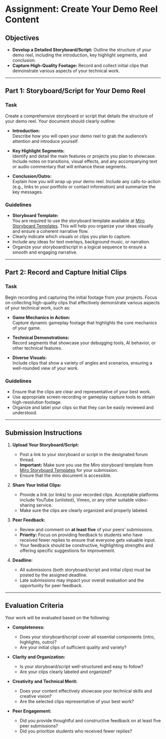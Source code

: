 # Assignment: Create Your Demo Reel Content

## Objectives

- **Develop a Detailed Storyboard/Script:** Outline the structure of your demo reel, including the introduction, key
  highlight segments, and conclusion.
- **Capture High-Quality Footage:** Record and collect initial clips that demonstrate various aspects of your technical
  work.

---

## Part 1: Storyboard/Script for Your Demo Reel

### Task

Create a comprehensive storyboard or script that details the structure of your demo reel. Your document should clearly
outline:

- **Introduction:**  
  Describe how you will open your demo reel to grab the audience’s attention and introduce yourself.

- **Key Highlight Segments:**  
  Identify and detail the main features or projects you plan to showcase. Include notes on transitions, visual effects,
  and any accompanying text or audio commentary that will enhance these segments.

- **Conclusion/Outro:**  
  Explain how you will wrap up your demo reel. Include any calls-to-action (e.g., links to your portfolio or contact
  information) and summarize the key messages.

### Guidelines

- **Storyboard Template:**  
  You are required to use the storyboard template available
  at [Miro Storyboard Templates](https://miro.com/templates/storyboard/). This will help you organize your ideas
  visually and ensure a coherent narrative flow.
- Clearly indicate which visuals or clips you plan to capture.
- Include any ideas for text overlays, background music, or narration.
- Organize your storyboard/script in a logical sequence to ensure a smooth and engaging narrative.

---

## Part 2: Record and Capture Initial Clips

### Task

Begin recording and capturing the initial footage from your projects. Focus on collecting high-quality clips that
effectively demonstrate various aspects of your technical work, such as:

- **Game Mechanics in Action:**  
  Capture dynamic gameplay footage that highlights the core mechanics of your game.

- **Technical Demonstrations:**  
  Record segments that showcase your debugging tools, AI behavior, or other technical features.

- **Diverse Visuals:**  
  Include clips that show a variety of angles and scenarios, ensuring a well-rounded view of your work.

### Guidelines

- Ensure that the clips are clear and representative of your best work.
- Use appropriate screen recording or gameplay capture tools to obtain high-resolution footage.
- Organize and label your clips so that they can be easily reviewed and understood.

---

## Submission Instructions

1. **Upload Your Storyboard/Script:**
    - Post a link to your storyboard or script in the designated forum thread.
    - **Important:** Make sure you use the Miro storyboard template
      from [Miro Storyboard Templates](https://miro.com/templates/storyboard/) for your submission.
    - Ensure that the miro document is accessible.

2. **Share Your Initial Clips:**
    - Provide a link (or links) to your recorded clips. Acceptable platforms include YouTube (unlisted), Vimeo, or any
      other suitable video-sharing service.
    - Make sure the clips are clearly organized and properly labeled.

3. **Peer Feedback:**
    - Review and comment on **at least five** of your peers’ submissions.
    - **Priority:** Focus on providing feedback to students who have received fewer replies to ensure that everyone gets
      valuable input.
    - Your feedback should be constructive, highlighting strengths and offering specific suggestions for improvement.

4. **Deadline:**
    - All submissions (both storyboard/script and initial clips) must be posted by the assigned deadline.
    - Late submissions may impact your overall evaluation and the opportunity for peer feedback.

---

## Evaluation Criteria

Your work will be evaluated based on the following:

- **Completeness:**
    - Does your storyboard/script cover all essential components (intro, highlights, outro)?
    - Are your initial clips of sufficient quality and variety?

- **Clarity and Organization:**
    - Is your storyboard/script well-structured and easy to follow?
    - Are your clips clearly labeled and organized?

- **Creativity and Technical Merit:**
    - Does your content effectively showcase your technical skills and creative vision?
    - Are the selected clips representative of your best work?

- **Peer Engagement:**
    - Did you provide thoughtful and constructive feedback on at least five peer submissions?
    - Did you prioritize students who received fewer replies?

